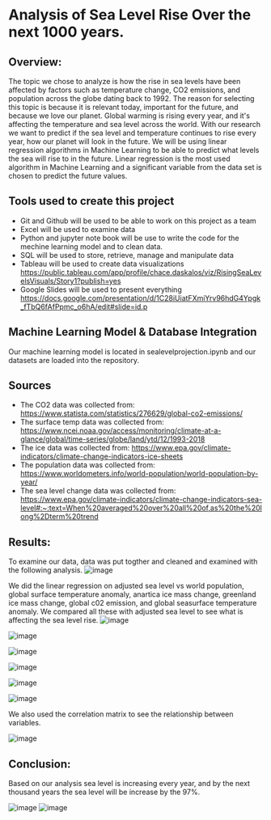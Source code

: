 # Analysis of Sea Level Rise Over the next 1000 years.

## Overview:
The topic we chose to analyze is how the rise in sea levels have been affected by factors such as temperature change, CO2 emissions, and population across the globe dating back to 1992. The reason for selecting this topic is because it is relevant today, important for the future, and because we love our planet. Global warming is rising every year, and it's affecting the temperature and sea level across the world. With our research we want to predict if the sea level and temperature continues to rise every year, how our planet will look in the future.  We will be using linear regression algorithms in Machine Learning to be able to predict what levels the sea will rise to in the future. Linear regression is the most used algorithm in Machine Learning and a significant variable from the data set is chosen to predict the future values.

## Tools used to create this project
* Git and Github will be used to be able to work on this project as a team
* Excel will be used to examine data
* Python and jupyter note book will be use to write the code for the mechine learning model and to clean data.
* SQL will be used to store, retrieve, manage and manipulate data
* Tableau will be used to create data visualizations 
https://public.tableau.com/app/profile/chace.daskalos/viz/RisingSeaLevelsVisuals/Story1?publish=yes
* Google Slides will be used to present everything
https://docs.google.com/presentation/d/1C28iUiatFXmiYrv96hdG4Ypgk_fTbQ6fAfPpmc_o6hA/edit#slide=id.p                                   


## Machine Learning Model & Database Integration
Our machine learning model is located in sealevelprojection.ipynb and our datasets are loaded into the repository.

## Sources
* The CO2 data was collected from: https://www.statista.com/statistics/276629/global-co2-emissions/
* The surface temp data was collected from: https://www.ncei.noaa.gov/access/monitoring/climate-at-a-glance/global/time-series/globe/land/ytd/12/1993-2018
* The ice data was collected from: https://www.epa.gov/climate-indicators/climate-change-indicators-ice-sheets
* The population data was collected from: https://www.worldometers.info/world-population/world-population-by-year/
* The sea level change data was collected from: https://www.epa.gov/climate-indicators/climate-change-indicators-sea-level#:~:text=When%20averaged%20over%20all%20of,as%20the%20long%2Dterm%20trend

## Results:
To examine our data, data was put togther and cleaned and examined with the following analysis.
![image](images/clean%20data.png)

We did the linear regression on adjusted sea level vs world population, global surface temperature anomaly, anartica ice mass change, greenland ice mass change, global c02 emission, and global seasurface temperature anomaly. We compared all these with adjusted sea level to see what is affecting the sea level rise.
![image](images/adjusted%20sea%20level%20vs%20antarctica%20ice%20mass%20change.png)

![image](images/adjusted%20sea%20level%20vs%20global%20co2%20emission.png)

![image](images/adjusted%20sea%20level%20vs%20global%20seasurface%20temperature%20anomaly.png)

![image](images/adjusted%20sea%20level%20vs%20global%20surface%20temperature%20anomaly.png)

![image](images/adjusted%20sea%20level%20vs%20greenland%20ice%20mass%20change.png)

![image](images/adjusted%20sea%20level%20vs%20world%20population.png)

We also used the correlation matrix to see the relationship between variables.

![image](images/correlation%20matrix.png)

## Conclusion:
Based on our analysis sea level is increasing every year, and by the next thousand years the sea level will be increase by the 97%.

![image](images/future%20analysis%20part%201.png)
![image](images/future%20analysis%20part%202.png)
